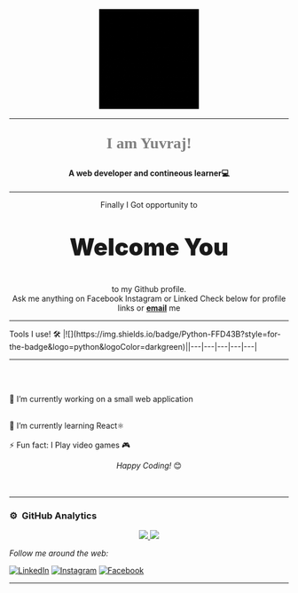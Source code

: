 <div align="center">
    <div class="col-md-12 text-center">
      <img height="180em" alt="Hello Developers!"  src="https://github.com/byuvraj/byuvraj/blob/main/welcome.gif"/>
    </div>
<hr>
<p style="font-weight:900;font-size:2em;font-family:Baskerville Old Face;color:grey"> I am Yuvraj!</p>
<h4>A web developer and contineous learner💻</h4>
</div>
<hr>
<div align="center">

Finally I Got opportunity to<p style="font-weight:900;font-size:3em">Welcome You</p>to my Github profile.<br>
Ask me anything on Facebook Instagram or Linked Check below for profile links
or <a href="mailto:bhalekaryuvraj1@gmail.com"><b>email</b></a> me
<hr/>
<div align="Left">
  Tools I use! 🛠️
|![](https://img.shields.io/badge/Python-FFD43B?style=for-the-badge&logo=python&logoColor=darkgreen)||---|---|---|---|---|
  <hr>
  <br>
  <br>

🔭 I’m currently working on a small web application
<br>
<br>

🌱 I’m currently learning React⚛️ 
<br>
<br>
⚡  Fun fact: I Play video games 🎮
</div>
<i>Happy Coding!</i> 😊

</div>




</br>
</br>

---
### ⚙️ &nbsp;GitHub Analytics
<p align="center">
<a href="https://github.com/byuvraj">
  <img height="180em" src="https://github-readme-stats-eight-theta.vercel.app/api?username=byuvraj&show_icons=true&theme=vue&include_all_commits=true&count_private=true"/>
  <img height="180em" src="https://github-readme-stats-eight-theta.vercel.app/api/top-langs/?username=byuvraj&layout=compact&langs_count=8&theme=vue"/>
</a>
</p>
<i>Follow me around the web:</i><br>


<a target="_blank" href="https://www.linkedin.com/in/yuvraj-bhalekar" target="_blank"><img src="https://img.shields.io/badge/LinkedIn-%230077B5.svg?&style=flat-square&logo=linkedin&logoColor=white" alt="LinkedIn"></a>
<a target="_blank" href="https://www.instagram.com/er.yuvraj__" target="_blank"><img src="https://img.shields.io/badge/Instagram-%23E4405F.svg?&style=flat-square&logo=instagram&logoColor=white" alt="Instagram"></a>
<a target="_blank" href="https://www.facebook.com/yuvraj.bhalekar.16" target="_blank"><img src="https://img.shields.io/badge/Facebook-%231877F2.svg?&style=flat-square&logo=facebook&logoColor=white" alt="Facebook"></a>

</div>

<!--
Here are some ideas to get you started:

- 🔭 I’m currently working on ...
- 🌱 I’m currently learning ...
- 👯 I’m looking to collaborate on ...
- 🤔 I’m looking for help with ...
- 💬 Ask me about ...
- 📫 How to reach me: ...
- 😄 Pronouns: ...
- ⚡ Fun fact: ...
-->

-----
